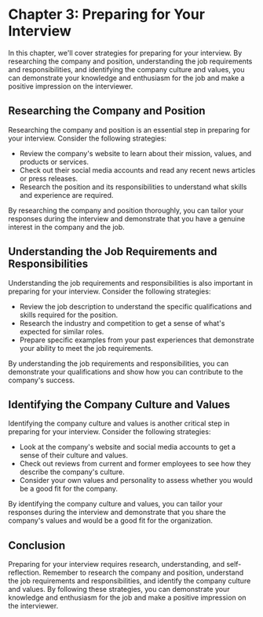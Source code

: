 Chapter 3: Preparing for Your Interview
=======================================

In this chapter, we'll cover strategies for preparing for your interview. By researching the company and position, understanding the job requirements and responsibilities, and identifying the company culture and values, you can demonstrate your knowledge and enthusiasm for the job and make a positive impression on the interviewer.

Researching the Company and Position
------------------------------------

Researching the company and position is an essential step in preparing for your interview. Consider the following strategies:

* Review the company's website to learn about their mission, values, and products or services.
* Check out their social media accounts and read any recent news articles or press releases.
* Research the position and its responsibilities to understand what skills and experience are required.

By researching the company and position thoroughly, you can tailor your responses during the interview and demonstrate that you have a genuine interest in the company and the job.

Understanding the Job Requirements and Responsibilities
-------------------------------------------------------

Understanding the job requirements and responsibilities is also important in preparing for your interview. Consider the following strategies:

* Review the job description to understand the specific qualifications and skills required for the position.
* Research the industry and competition to get a sense of what's expected for similar roles.
* Prepare specific examples from your past experiences that demonstrate your ability to meet the job requirements.

By understanding the job requirements and responsibilities, you can demonstrate your qualifications and show how you can contribute to the company's success.

Identifying the Company Culture and Values
------------------------------------------

Identifying the company culture and values is another critical step in preparing for your interview. Consider the following strategies:

* Look at the company's website and social media accounts to get a sense of their culture and values.
* Check out reviews from current and former employees to see how they describe the company's culture.
* Consider your own values and personality to assess whether you would be a good fit for the company.

By identifying the company culture and values, you can tailor your responses during the interview and demonstrate that you share the company's values and would be a good fit for the organization.

Conclusion
----------

Preparing for your interview requires research, understanding, and self-reflection. Remember to research the company and position, understand the job requirements and responsibilities, and identify the company culture and values. By following these strategies, you can demonstrate your knowledge and enthusiasm for the job and make a positive impression on the interviewer.

